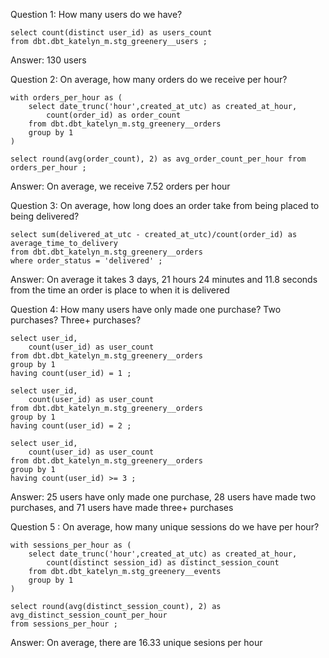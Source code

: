 Question 1: How many users do we have?

    select count(distinct user_id) as users_count
    from dbt.dbt_katelyn_m.stg_greenery__users ;

Answer: 130 users


Question 2: On average, how many orders do we receive per hour?

    with orders_per_hour as (
        select date_trunc('hour',created_at_utc) as created_at_hour,
            count(order_id) as order_count
        from dbt.dbt_katelyn_m.stg_greenery__orders
        group by 1
    )
    
    select round(avg(order_count), 2) as avg_order_count_per_hour from orders_per_hour ;

Answer: On average, we receive 7.52 orders per hour


Question 3: On average, how long does an order take from being placed to being delivered?

    select sum(delivered_at_utc - created_at_utc)/count(order_id) as average_time_to_delivery
    from dbt.dbt_katelyn_m.stg_greenery__orders
    where order_status = 'delivered' ;

Answer: On average it takes 3 days, 21 hours 24 minutes and 11.8 seconds from the time an order is place to when it is delivered


Question 4: How many users have only made one purchase? Two purchases? Three+ purchases?

    select user_id,
        count(user_id) as user_count
    from dbt.dbt_katelyn_m.stg_greenery__orders
    group by 1
    having count(user_id) = 1 ;

    select user_id,
        count(user_id) as user_count
    from dbt.dbt_katelyn_m.stg_greenery__orders
    group by 1
    having count(user_id) = 2 ;

    select user_id,
        count(user_id) as user_count
    from dbt.dbt_katelyn_m.stg_greenery__orders
    group by 1
    having count(user_id) >= 3 ;

Answer: 25 users have only made one purchase, 28 users have made two purchases, and 71 users have made three+ purchases


Question 5 : On average, how many unique sessions do we have per hour?

    with sessions_per_hour as (
        select date_trunc('hour',created_at_utc) as created_at_hour,
            count(distinct session_id) as distinct_session_count
        from dbt.dbt_katelyn_m.stg_greenery__events
        group by 1
    )
 
    select round(avg(distinct_session_count), 2) as avg_distinct_session_count_per_hour
    from sessions_per_hour ;

Answer: On average, there are 16.33 unique sesions per hour
